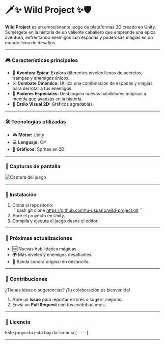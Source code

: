 # 🗡️✨ **Wild Project** ✨🛡️  
**Wild Project** es un emocionante juego de plataformas 2D creado en Unity. Sumérgete en la historia de un valiente caballero que emprende una épica aventura, enfrentando enemigos con espadas y poderosas magias en un mundo lleno de desafíos.

---

### 🎮 **Características principales**  

- 🏰 **Aventura Épica:** Explora diferentes niveles llenos de secretos, trampas y enemigos únicos.  
- ⚔️ **Combate Dinámico:** Utiliza una combinación de espadas y magias para derrotar a tus enemigos.  
- 🌟 **Poderes Especiales:** Desbloquea nuevas habilidades mágicas a medida que avanzas en la historia.  
- 🎨 **Estilo Visual 2D:** Gráficos agradables.  

---

### 🛠️ **Tecnologías utilizadas**  

- 🎮 **Motor:** Unity  
- 💻 **Lenguaje:** C#  
- 🎨 **Gráficos:** Sprites en 2D  

---

### 📸 **Capturas de pantalla**  

![Captura del juego](ruta/de/la/imagen.png)  

---

### 🚀 **Instalación**  

1. Clona el repositorio:  
   \`\`\`bash
   git clone https://github.com/tu-usuario/wild-project.git
   \`\`\`  
2. Abre el proyecto en Unity.  
3. Compila y ejecuta el juego desde el editor.  

---

### 🌱 **Próximas actualizaciones**  

- 🆕 Nuevas habilidades mágicas.  
- 🌍 Más niveles y enemigos desafiantes.  
- 🎼 Banda sonora original en desarrollo.  

---

### 🤝 **Contribuciones**  

¿Tienes ideas o sugerencias? ¡Tu colaboración es bienvenida!  
1. Abre un **Issue** para reportar errores o sugerir mejoras.  
2. Envía un **Pull Request** con tus contribuciones.  

---

### 📜 **Licencia**  

Este proyecto está bajo la licencia [-----].  

---


